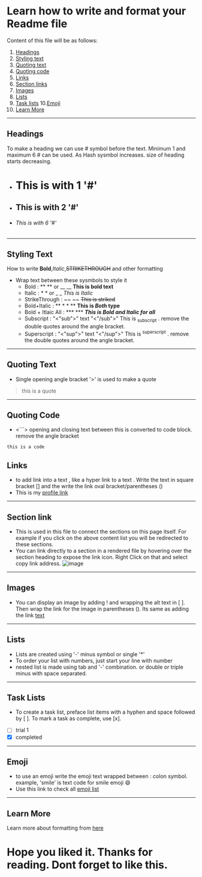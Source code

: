 # Learn how to write and format your Readme file

Content of this file will be as follows:
1. [Headings](https://github.com/brij0707/Git-Intro/tree/main/Writing%20and%20Formatting#headings)
2. [Styling text](https://github.com/brij0707/Git-Intro/tree/main/Writing%20and%20Formatting#styling-text)
3. [Quoting text](https://github.com/brij0707/Git-Intro/tree/main/Writing%20and%20Formatting#quoting-text)
4. [Quoting code](https://github.com/brij0707/Git-Intro/tree/main/Writing%20and%20Formatting#quoting-code)
5. [Links](https://github.com/brij0707/Git-Intro/tree/main/Writing%20and%20Formatting#links)
6. [Section links](https://github.com/brij0707/Git-Intro/edit/main/Writing%20and%20Formatting/Readme.md#section-link)
7. [Images](https://github.com/brij0707/Git-Intro/tree/main/Writing%20and%20Formatting#images)
8. [Lists](https://github.com/brij0707/Git-Intro/tree/main/Writing%20and%20Formatting#lists)
9. [Task lists](https://github.com/brij0707/Git-Intro/tree/main/Writing%20and%20Formatting#task-lists)
10.[Emoji](https://github.com/brij0707/Git-Intro/tree/main/Writing%20and%20Formatting#emoji)
11. [Learn More](https://github.com/brij0707/Git-Intro/tree/main/Writing%20and%20Formatting#learn-more)
---
## Headings
  To make a heading we can use # symbol before the text. Minimum 1 and maximum 6 # can be used. As Hash sysmbol increases. size of heading starts decreasing.
  - # This is with 1 '#'
  - ## This is with 2 '#'
  - ###### This is with 6 '#'
---
## Styling Text
  How to write **Bold**,*Italic*,~~STRIKETHROUGH~~ and other formatting
  - Wrap text between these sysmbols to style it
    - Bold  : ** ** or __ __  **This is bold text**
    - Italic : * * or _ _  _This is Italic_
    - StrikeThrough : ~~ ~~ ~~This is striked~~
    - Bold+Italic : ** * * ** **This is *Both* type**
    - Bold + Itlaic All : *** *** ***This is Bold and Italic for all***
    - Subscript : "<"sub">" text "<"/sub">"    This is <sub> subscript</sub> . remove the double quotes around the angle bracket.
    - Superscript :  "<"sup">" text "<"/sup">"    This is <sup> superscript</sup> . remove the double quotes around the angle bracket.

---
## Quoting Text
  - Single opening angle bracket '>' is used to make a quote
  > this is a quote
    
---
## Quoting Code
  - <```> opening and closing text between this is converted to code block. remove the angle bracket
  ```
  this is a code
  ```
 ## Links
  - to add link into a text , like a hyper link to a text . Write the text in square bracket [] and the write the link oval bracket/parentheses ()
  - This is my [profile link](https://github.com/brij0707)
 
 ---
 ## Section link 
  - This is used in this file to connect the sections on this page itself. For example if you click on the above content list you will be redirected to these sections.
  - You can link directly to a section in a rendered file by hovering over the section heading to expose the link icon. Right Click on that and select copy link address.
  ![image](https://user-images.githubusercontent.com/52787434/185734812-edf83310-9d76-4a3c-93e4-77716cb5992d.png)
  
  ---
  ## Images
   - You can display an image by adding ! and wrapping the alt text in [ ]. Then wrap the link for the image in parentheses (). Its same as adding the link
    [text](link)
  
  ---
  ## Lists
   - Lists are created using '-' minus symbol or single '*' 
   - To order your list with numbers, just start your line with number 
   - nested list is made using tab and '-' combination. or double or triple minus with space separated.
    
   ---
   ## Task Lists
   
   - To create a task list, preface list items with a hyphen and space followed by [ ]. To mark a task as complete, use [x].
   - [ ] trial 1
   - [x] completed
  ---
  ## Emoji
  
  - to use an emoji write the emoji text wrapped between : colon symbol. example, 'smile' is text code for smile emoji :smile:
  - Use this link to check all [emoji list](https://github.com/ikatyang/emoji-cheat-sheet/blob/master/README.md) 
  
  ---
  ## Learn More
  
  Learn more about formatting from [here](https://docs.github.com/en/get-started/writing-on-github/getting-started-with-writing-and-formatting-on-github/basic-writing-and-formatting-syntax#styling-text)
  
  # Hope you liked it. Thanks for reading. Dont forget to like this. 
  
    
    
    
    
    
    
    
